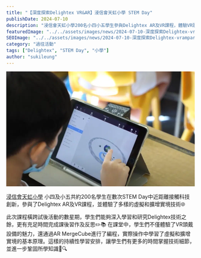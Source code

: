 ```yaml
---
title: "【深度探索Delightex VR&AR】浸信會天虹小學 STEM Day"
publishDate: 2024-07-10
description: "浸信會天虹小學200名小四小五學生參與Delightex AR及VR課程，體驗VR頭戴設備和AR MergeCube編程，深入學習虛擬和擴增實境技術原理。"
featuredImage: "../../assets/images/news/2024-07-10-深度探索Delightex-vrampar浸信會天虹小學-stem-day/image1.png"
SEOImage: "../../assets/images/news/2024-07-10-深度探索Delightex-vrampar浸信會天虹小學-stem-day/image1.png"
category: "過往活動"
tags: ["Delightex", "STEM Day", "小學"]
author: "sukileung"
---
```


![](../../assets/images/news/2024-07-10-深度探索Delightex-vrampar浸信會天虹小學-stem-day/image1.png)

[浸信會天虹小學](https://www.rainbow.edu.hk/) 小四及小五共約200名學生在數次STEM Day中近距離接觸科技創新，參與了Delightex AR及VR課程，並體驗了多樣的虛擬和擴增實境技術🌐

此次課程橫跨試後活動的數星期，學生們能夠深入學習和研究Delightex技術之餘，更有充足時間完成課後習作及反思✏️📚 在課堂中，學生們不僅體驗了VR頭戴設備的魅力，還通過AR MergeCube進行了編程，實際操作中學習了虛擬和擴增實境的基本原理。這樣的持續性學習安排，讓學生們有更多的時間掌握技術細節，並進一步鞏固所學知識📐🔍
